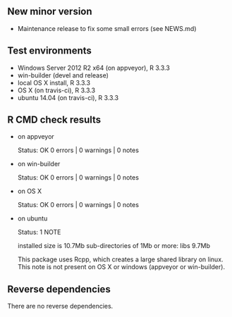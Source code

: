 ## New minor version

* Maintenance release to fix some small errors (see NEWS.md)

## Test environments

* Windows Server 2012 R2 x64 (on appveyor), R 3.3.3
* win-builder (devel and release)
* local OS X install, R 3.3.3
* OS X (on travis-ci), R 3.3.3
* ubuntu 14.04 (on travis-ci), R 3.3.3

## R CMD check results

* on appveyor

  Status: OK
  0 errors | 0 warnings | 0 notes
 
* on win-builder

  Status: OK
  0 errors | 0 warnings | 0 notes
  
* on OS X 

  Status: OK
  0 errors | 0 warnings | 0 notes
  
* on ubuntu

  Status: 1 NOTE
  
  installed size is 10.7Mb
  sub-directories of 1Mb or more:
    libs   9.7Mb

  This package uses Rcpp, which creates a large shared library on linux.
  This note is not present on OS X or windows (appveyor or win-builder).
  
## Reverse dependencies

There are no reverse dependencies.
